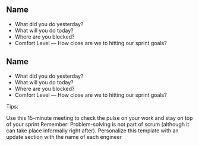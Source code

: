 ## Name

- What did you do yesterday?
- What will you do today?
- Where are you blocked?
- Comfort Level — How close are we to hitting our sprint goals?

## Name

- What did you do yesterday?
- What will you do today?
- Where are you blocked?
- Comfort Level — How close are we to hitting our sprint goals?


Tips:

Use this 15-minute meeting to check the pulse on your work and stay on top of your sprint
Remember: Problem-solving is not part of scrum (although it can take place informally right after).
Personalize this template with an update section with the name of each engineer